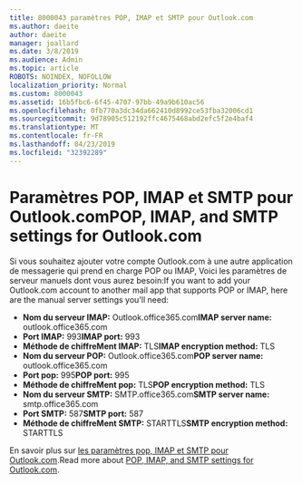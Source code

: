 ```yaml
---
title: 8000043 paramètres POP, IMAP et SMTP pour Outlook.com
ms.author: daeite
author: daeite
manager: joallard
ms.date: 3/8/2019
ms.audience: Admin
ms.topic: article
ROBOTS: NOINDEX, NOFOLLOW
localization_priority: Normal
ms.custom: 8000043
ms.assetid: 16b5fbc6-6f45-4707-97bb-49a9b610ac56
ms.openlocfilehash: 0fb770a3dc34da662410d8992ce53fba32006cd1
ms.sourcegitcommit: 9d78905c512192ffc4675468abd2efc5f2e4baf4
ms.translationtype: MT
ms.contentlocale: fr-FR
ms.lasthandoff: 04/23/2019
ms.locfileid: "32392289"
---
```

# <a name="pop-imap-and-smtp-settings-for-outlookcom"></a><span data-ttu-id="ca4dd-102">Paramètres POP, IMAP et SMTP pour Outlook.com</span><span class="sxs-lookup"><span data-stu-id="ca4dd-102">POP, IMAP, and SMTP settings for Outlook.com</span></span>

<span data-ttu-id="ca4dd-103">Si vous souhaitez ajouter votre compte Outlook.com à une autre application de messagerie qui prend en charge POP ou IMAP, Voici les paramètres de serveur manuels dont vous aurez besoin:</span><span class="sxs-lookup"><span data-stu-id="ca4dd-103">If you want to add your Outlook.com account to another mail app that supports POP or IMAP, here are the manual server settings you'll need:</span></span>
  
- <span data-ttu-id="ca4dd-104">**Nom du serveur IMAP:** Outlook.office365.com</span><span class="sxs-lookup"><span data-stu-id="ca4dd-104">**IMAP server name:** outlook.office365.com</span></span> 
- <span data-ttu-id="ca4dd-105">**Port IMAP:** 993</span><span class="sxs-lookup"><span data-stu-id="ca4dd-105">**IMAP port:** 993</span></span>   
- <span data-ttu-id="ca4dd-106">**Méthode de chiffreMent IMAP:** TLS</span><span class="sxs-lookup"><span data-stu-id="ca4dd-106">**IMAP encryption method:** TLS</span></span>   
- <span data-ttu-id="ca4dd-107">**Nom du serveur POP:** Outlook.office365.com</span><span class="sxs-lookup"><span data-stu-id="ca4dd-107">**POP server name:** outlook.office365.com</span></span>  
- <span data-ttu-id="ca4dd-108">**Port pop:** 995</span><span class="sxs-lookup"><span data-stu-id="ca4dd-108">**POP port:** 995</span></span>  
- <span data-ttu-id="ca4dd-109">**Méthode de chiffreMent pop:** TLS</span><span class="sxs-lookup"><span data-stu-id="ca4dd-109">**POP encryption method:** TLS</span></span>  
- <span data-ttu-id="ca4dd-110">**Nom du serveur SMTP:** SMTP.office365.com</span><span class="sxs-lookup"><span data-stu-id="ca4dd-110">**SMTP server name:** smtp.office365.com</span></span> 
- <span data-ttu-id="ca4dd-111">**Port SMTP:** 587</span><span class="sxs-lookup"><span data-stu-id="ca4dd-111">**SMTP port:** 587</span></span> 
- <span data-ttu-id="ca4dd-112">**Méthode de chiffreMent SMTP:** STARTTLS</span><span class="sxs-lookup"><span data-stu-id="ca4dd-112">**SMTP encryption method:** STARTTLS</span></span> 

<span data-ttu-id="ca4dd-113">En savoir plus sur [les paramètres pop, IMAP et SMTP pour Outlook.com](https://go.microsoft.com/fwlink/p/?linkid=2001402&amp;clcid=0x409).</span><span class="sxs-lookup"><span data-stu-id="ca4dd-113">Read more about [POP, IMAP, and SMTP settings for Outlook.com](https://go.microsoft.com/fwlink/p/?linkid=2001402&amp;clcid=0x409).</span></span>